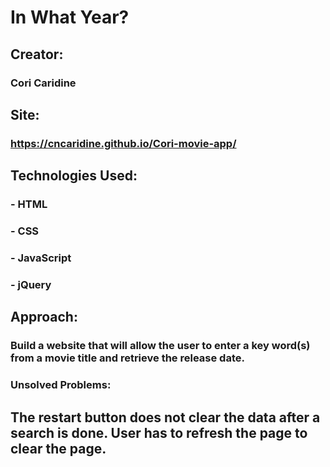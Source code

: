 
# In What Year?

## Creator: 
### Cori Caridine

## Site: 
### https://cncaridine.github.io/Cori-movie-app/

## Technologies Used: 
### - HTML 
### - CSS 
### - JavaScript 
### - jQuery

## Approach: 
### Build a website that will allow the user to enter a key word(s) from a movie title and retrieve the release date.

### Unsolved Problems: 
## The restart button does not clear the data after a search is done. User has to refresh the page to clear the page.
